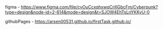 figma - https://www.figma.com/file/cyOuCcxqhxwqCrillGbcFm/Cyberpunk?type=design&node-id=2-614&mode=design&t=SJOW4EhTsLnYKKyU-0

githubPages - https://arsen00531.github.io/firstTask.github.io/
